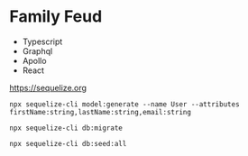 # Family Feud

- Typescript
- Graphql
- Apollo
- React

https://sequelize.org
```
npx sequelize-cli model:generate --name User --attributes firstName:string,lastName:string,email:string

npx sequelize-cli db:migrate

npx sequelize-cli db:seed:all
```
